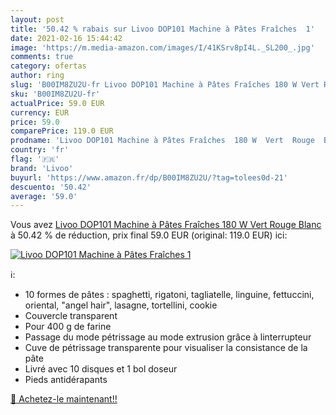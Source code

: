 ```yaml
---
layout: post
title: '50.42 % rabais sur Livoo DOP101 Machine à Pâtes Fraîches  1'
date: 2021-02-16 15:44:42
image: 'https://m.media-amazon.com/images/I/41KSrv8pI4L._SL200_.jpg'
comments: true
category: ofertas
author: ring
slug: 'B00IM8ZU2U-fr Livoo DOP101 Machine à Pâtes Fraîches 180 W Vert Rouge Blanc'
sku: 'B00IM8ZU2U-fr'
actualPrice: 59.0 EUR
currency: EUR
price: 59.0
comparePrice: 119.0 EUR
prodname: 'Livoo DOP101 Machine à Pâtes Fraîches  180 W  Vert  Rouge  Blanc'
country: 'fr'
flag: '🇫🇷'
brand: 'Livoo'
buyurl: 'https://www.amazon.fr/dp/B00IM8ZU2U/?tag=tolees0d-21'
descuento: '50.42'
average: '59.0'
---
```


Vous avez [Livoo DOP101 Machine à Pâtes Fraîches  180 W  Vert  Rouge  Blanc](https://www.amazon.fr/dp/B00IM8ZU2U/?tag=tolees0d-21)  à  50.42 % de réduction, prix final  59.0 EUR (original: 119.0 EUR) ici:

[![Livoo DOP101 Machine à Pâtes Fraîches  1](https://m.media-amazon.com/images/I/41KSrv8pI4L._SL200_.jpg)](https://www.amazon.fr/dp/B00IM8ZU2U/?tag=tolees0d-21)

ℹ️:

- 10 formes de pâtes : spaghetti, rigatoni, tagliatelle, linguine, fettuccini, oriental, "angel hair", lasagne, tortellini, cookie
- Couvercle transparent
- Pour 400 g de farine
- Passage du mode pétrissage au mode extrusion grâce à linterrupteur
- Cuve de pétrissage transparente pour visualiser la consistance de la pâte
- Livré avec 10 disques et 1 bol doseur
- Pieds antidérapants

[🛒 Achetez-le maintenant!!](https://www.amazon.fr/dp/B00IM8ZU2U/?tag=tolees0d-21)
